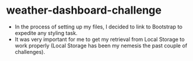# weather-dashboard-challenge
- In the process of setting up my files, I decided to link to Bootstrap to expedite any styling task. 
- It was very important for me to get my retrieval from Local Storage to work properly (Local Storage has been my nemesis the past couple of challenges).